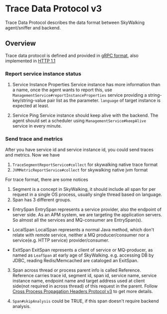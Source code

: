 # Trace Data Protocol v3
Trace Data Protocol describes the data format between SkyWalking agent/sniffer and backend. 

## Overview
Trace data protocol is defined and provided in [gRPC format](https://github.com/apache/skywalking-data-collect-protocol),
also implemented in [HTTP 1.1](HTTP-API-Protocol.md)

### Report service instance status
1. Service Instance Properties 
Service instance has more information than a name, once the agent wants to report this, use `ManagementService#reportInstanceProperties` service
providing a string-key/string-value pair list as the parameter. `language` of target instance is expected at least.

2. Service Ping
Service instance should keep alive with the backend. The agent should set a scheduler using `ManagementService#keepAlive` service in every minute.

### Send trace and metrics
After you have service id and service instance id, you could send traces and metrics. Now we
have 
1. `TraceSegmentReportService#collect` for skywalking native trace format
1. `JVMMetricReportService#collect` for skywalking native jvm format

For trace format, there are some notices
1. Segment is a concept in SkyWalking, it should include all span for per request in a single OS process, usually single thread based on language.
2. Span has 3 different groups.

* EntrySpan
EntrySpan represents a service provider, also the endpoint of server side. As an APM system, we are targeting the 
application servers. So almost all the services and MQ-consumer are EntrySpan(s).

* LocalSpan
LocalSpan represents a normal Java method, which don't relate with remote service, neither a MQ producer/consumer
nor a service(e.g. HTTP service) provider/consumer.

* ExitSpan
ExitSpan represents a client of service or MQ-producer, as named as `LeafSpan` at early age of SkyWalking.
e.g. accessing DB by JDBC, reading Redis/Memcached are cataloged an ExitSpan. 

3. Span across thread or process parent info is called Reference. Reference carries trace id, 
segment id, span id, service name, service instance name, endpoint name and target address used at client side(not required in across thread) 
of this request in the parent. 
Follow [Cross Process Propagation Headers Protocol v3](Skywalking-Cross-Process-Propagation-Headers-Protocol-v3.md) to get more details.

4. `Span#skipAnalysis` could be TRUE, if this span doesn't require backend analysis.

